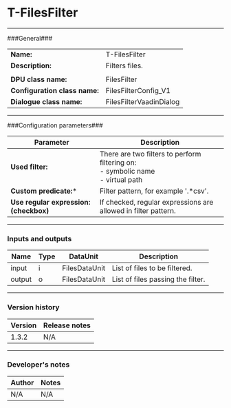 # T-FilesFilter #
----------

###General###

|                              |                                                               |
|------------------------------|---------------------------------------------------------------|
|**Name:**                     |T-FilesFilter                                              |
|**Description:**              |Filters files. |
|                              |                                                               |
|**DPU class name:**           |FilesFilter     | 
|**Configuration class name:** |FilesFilterConfig_V1                           |
|**Dialogue class name:**      |FilesFilterVaadinDialog | 

***

###Configuration parameters###


|Parameter                        |Description                             |                                                        
|---------------------------------|----------------------------------------|
|**Used filter:** |There are two filters to perform filtering on: <BR> - symbolic name <BR> - virtual path  |
|**Custom predicate:*** |Filter pattern, for example '.*csv'.|
|**Use regular expression: (checkbox)** |If checked, regular expressions are allowed in filter pattern. |

***

### Inputs and outputs ###

|Name                |Type       |DataUnit                         |Description                        |
|--------------------|-----------|---------------------------------|-----------------------------------|
|input |i |FilesDataUnit  |List of files to be filtered.  |
|output|o |FilesDataUnit |List of files passing the filter. | 

***

### Version history ###

|Version            |Release notes                                   |
|-------------------|------------------------------------------------|
|1.3.2              |N/A                                             |                                


***

### Developer's notes ###

|Author            |Notes                 |
|------------------|----------------------|
|N/A               |N/A                   | 

